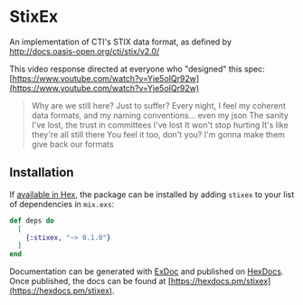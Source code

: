 # StixEx

An implementation of CTI's STIX data format, as defined by http://docs.oasis-open.org/cti/stix/v2.0/

This video response directed at everyone who "designed" this spec: [https://www.youtube.com/watch?v=Yje5oIQr92w](https://www.youtube.com/watch?v=Yje5oIQr92w)

>Why are we still here? Just to suffer?
>Every night, I feel my coherent data formats, and my naming conventions... even my json
>The sanity I've lost, the trust in committees I've lost
>It won't stop hurting
>It's like they're all still there
>You feel it too, don't you?
>I'm gonna make them give back our formats

## Installation

If [available in Hex](https://hex.pm/docs/publish), the package can be installed
by adding `stixex` to your list of dependencies in `mix.exs`:

```elixir
def deps do
  [
    {:stixex, "~> 0.1.0"}
  ]
end
```

Documentation can be generated with [ExDoc](https://github.com/elixir-lang/ex_doc)
and published on [HexDocs](https://hexdocs.pm). Once published, the docs can
be found at [https://hexdocs.pm/stixex](https://hexdocs.pm/stixex).

